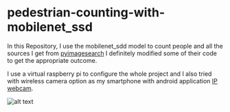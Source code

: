# pedestrian-counting-with-mobilenet_ssd
In this Repository, I use the mobilenet_sdd model to count people and all the sources I get from [pyimagesearch](https://www.pyimagesearch.com/) I definitely modified some of their code to get the appropriate outcome.

I use a virtual raspberry pi to configure the whole project and I also tried with wireless camera option as my smartphone with android application [IP webcam](https://play.google.com/store/apps/details?id=com.pas.webcam&hl=en_CA).

![alt text](https://github.com/kmpatel100/pedestrian-counting-with-mobilenet_ssd/blob/master/videos/media/pedestrian_counting.gif)

